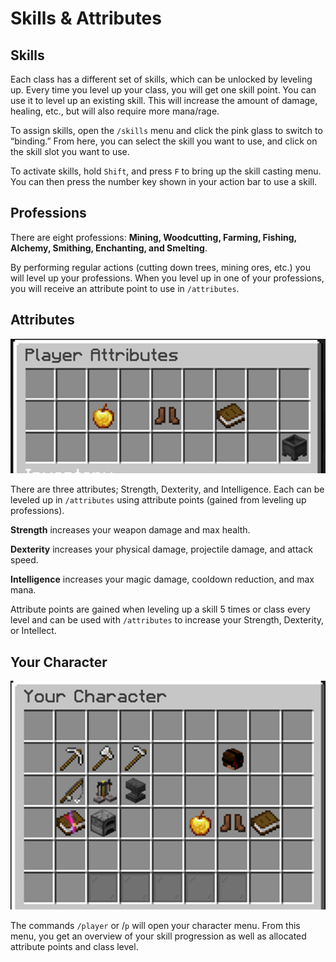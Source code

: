 # Skills & Attributes

## Skills

Each class has a different set of skills, which can be unlocked by leveling up. Every time you level up your class, you will get one skill point. You can use it to level up an existing skill. This will increase the amount of damage, healing, etc., but will also require more mana/rage.

To assign skills, open the `/skills` menu and click the pink glass to switch to “binding.” From here, you can select the skill you want to use, and click on the skill slot you want to use.

To activate skills, hold `Shift`, and press `F` to bring up the skill casting menu. You can then press the number key shown in your action bar to use a skill.

## Professions

There are eight professions: **Mining, Woodcutting, Farming, Fishing, Alchemy, Smithing, Enchanting, and Smelting**.

By performing regular actions (cutting down trees, mining ores, etc.) you will level up your professions. When you level up in one of your professions, you will receive an attribute point to use in `/attributes`.

## Attributes

![](../../.gitbook/assets/image.png)

There are three attributes; Strength, Dexterity, and Intelligence. Each can be leveled up in `/attributes` using attribute points (gained from leveling up professions).

**Strength** increases your weapon damage and max health.

**Dexterity** increases your physical damage, projectile damage, and attack speed.

**Intelligence** increases your magic damage, cooldown reduction, and max mana.

Attribute points are gained when leveling up a skill 5 times or class every level and can be used with `/attributes` to increase your Strength, Dexterity, or Intellect.

## Your Character

![](<../../.gitbook/assets/image (11).png>)

The commands `/player` or /`p` will open your character menu. From this menu, you get an overview of your skill progression as well as allocated attribute points and class level.
